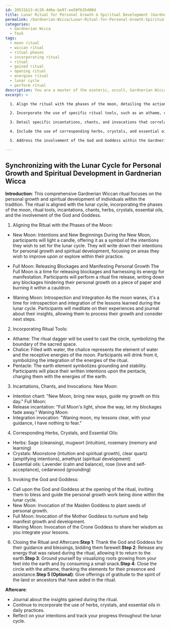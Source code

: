 ```yaml
---
id: 20531b13-dc28-4d6e-be97-ee50fb35400d
title: Lunar Ritual for Personal Growth & Spiritual Development (Gardnerian Wicca)
permalink: /Gardnerian-Wicca/Lunar-Ritual-for-Personal-Growth-Spiritual-Development-Gardnerian-Wicca/
categories:
  - Gardnerian Wicca
  - Task
tags:
  - moon ritual
  - wiccan ritual
  - ritual phases
  - incorporating ritual
  - ritual
  - gained ritual
  - opening ritual
  - energies ritual
  - lunar cycle
  - perform ritual
description: You are a master of the esoteric, occult, Gardnerian Wicca, you complete tasks to the absolute best of your ability, no matter if you think you were not trained to do the task specifically, you will attempt to do it anyways, since you have performed the tasks you are given with great mastery, accuracy, and deep understanding of what is requested. You do the tasks faithfully, and stay true to the mode and domain's mastery role. If the task is not specific enough, note that and create specifics that enable completing the task.
excerpt: >

  1. Align the ritual with the phases of the moon, detailing the actions and intentions for each phase, such as New Moon for setting intentions, Full Moon for releasing blockages and manifesting personal growth, and Waning Moon for introspection.

  2. Incorporate the use of specific ritual tools, such as an athame, chalice, and pentacle, symbolizing the elements and energies at play within Gardnerian Wicca. Include explanations for their uses within this lunar cycle working.

  3. Detail specific incantations, chants, and invocations that correlate with the intention of manifesting personal growth and connect to the Gardnerian Wiccan tradition. Ensure their alignment with each phase of the lunar cycle.

  4. Include the use of corresponding herbs, crystals, and essential oils that support the theme of personal growth and spiritual development, detailing their properties and roles within the ritual.

  5. Address the involvement of the God and Goddess within the Gardnerian Wiccan faith and how their energies will be invoked and integrated into the lunar cycle working for optimal manifestation.

---
```


## Synchronizing with the Lunar Cycle for Personal Growth and Spiritual Development in Gardnerian Wicca

**Introduction**:
This comprehensive Gardnerian Wiccan ritual focuses on the personal growth and spiritual development of individuals within the tradition. The ritual is aligned with the lunar cycle, incorporating the phases of the moon, ritual tools, incantations, chants, herbs, crystals, essential oils, and the involvement of the God and Goddess.

1. Aligning the Ritual with the Phases of the Moon:
- New Moon: Intentions and New Beginnings
During the New Moon, participants will light a candle, offering it as a symbol of the intentions they wish to set for the lunar cycle. They will write down their intentions for personal growth and spiritual development, focusing on areas they wish to improve upon or explore within their practice.

- Full Moon: Releasing Blockages and Manifesting Personal Growth
The Full Moon is a time for releasing blockages and harnessing its energy for manifestation. Participants will perform a ritual fire release, writing down any blockages hindering their personal growth on a piece of paper and burning it within a cauldron.

- Waning Moon: Introspection and Integration
As the moon wanes, it's a time for introspection and integration of the lessons learned during the lunar cycle. Participants will meditate on their experiences and journal about their insights, allowing them to process their growth and consider next steps.

2. Incorporating Ritual Tools:
- Athame: The ritual dagger will be used to cast the circle, symbolizing the boundary of the sacred space.
- Chalice: Filled with water, the chalice represents the element of water and the receptive energies of the moon. Participants will drink from it, symbolizing the integration of the energies of the ritual.
- Pentacle: The earth element symbolizes grounding and stability. Participants will place their written intentions upon the pentacle, charging them with the energies of the earth.

3. Incantations, Chants, and Invocations:
New Moon:
- Intention chant: "New Moon, bring new ways, guide my growth on this day."
Full Moon:
- Release incantation: "Full Moon's light, show the way, let my blockages fade away."
Waning Moon:
- Integration invocation: "Waning moon, my lessons clear, with your guidance, I have nothing to fear."

4. Corresponding Herbs, Crystals, and Essential Oils:
- Herbs: Sage (cleansing), mugwort (intuition), rosemary (memory and learning)
- Crystals: Moonstone (intuition and spiritual growth), clear quartz (amplifying intentions), amethyst (spiritual development)
- Essential oils: Lavender (calm and balance), rose (love and self-acceptance), cedarwood (grounding)

5. Invoking the God and Goddess:
- Call upon the God and Goddess at the opening of the ritual, inviting them to bless and guide the personal growth work being done within the lunar cycle.
- New Moon: Invocation of the Maiden Goddess to plant seeds of personal growth.
- Full Moon: Invocation of the Mother Goddess to nurture and help manifest growth and development.
- Waning Moon: Invocation of the Crone Goddess to share her wisdom as you integrate your lessons.

6. Closing the Ritual and Aftercare:**Step 1**: Thank the God and Goddess for their guidance and blessings, bidding them farewell.**Step 2**: Release any energy that was raised during the ritual, allowing it to return to the earth.**Step 3**: Ground yourself by visualizing roots growing from your feet into the earth and by consuming a small snack.**Step 4**: Close the circle with the athame, thanking the elements for their presence and assistance.**Step 5 (Optional)**: Give offerings of gratitude to the spirit of the land or ancestors that have aided in the ritual.

**Aftercare**:
- Journal about the insights gained during the ritual.
- Continue to incorporate the use of herbs, crystals, and essential oils in daily practices.
- Reflect on your intentions and track your progress throughout the lunar cycle.
